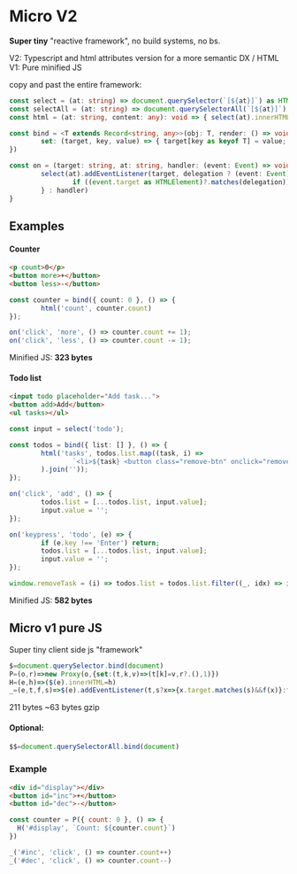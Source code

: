 # Micro V2
**Super tiny** "reactive framework", no build systems, no bs.

V2: Typescript and html attributes version for a more semantic DX / HTML
V1: Pure minified JS

copy and past the entire framework:
```ts
const select = (at: string) => document.querySelector(`[${at}]`) as HTMLElement;
const selectAll = (at: string) => document.querySelectorAll(`[${at}]`)
const html = (at: string, content: any): void => { select(at).innerHTML = content }

const bind = <T extends Record<string, any>>(obj: T, render: () => void): T => new Proxy(obj, {
        set: (target, key, value) => { target[key as keyof T] = value; render(); return true }
})

const on = (target: string, at: string, handler: (event: Event) => void, delegation?: string): void => {
        select(at).addEventListener(target, delegation ? (event: Event) => {
                if ((event.target as HTMLElement)?.matches(delegation)) { handler(event) }
        } : handler)
}
```

## Examples
#### Counter
```html
<p count>0</p>
<button more>+</button>
<button less>-</button>
```

```ts
const counter = bind({ count: 0 }, () => {
        html('count', counter.count)
});

on('click', 'more', () => counter.count += 1);
on('click', 'less', () => counter.count -= 1);
```

Minified JS: **323 bytes**

#### Todo list
```html
<input todo placeholder="Add task...">
<button add>Add</button>
<ul tasks></ul>
```

```ts
const input = select('todo');

const todos = bind({ list: [] }, () => {
        html('tasks', todos.list.map((task, i) =>
                `<li>${task} <button class="remove-btn" onclick="removeTask(${i})">×</button></li>`
        ).join(''));
});

on('click', 'add', () => {
        todos.list = [...todos.list, input.value];
        input.value = '';
});

on('keypress', 'todo', (e) => {
        if (e.key !== 'Enter') return;
        todos.list = [...todos.list, input.value];
        input.value = '';
});

window.removeTask = (i) => todos.list = todos.list.filter((_, idx) => idx !== i);
```

Minified JS: **582 bytes**

## Micro v1 pure JS
Super tiny client side js "framework"
```js
$=document.querySelector.bind(document)
P=(o,r)=>new Proxy(o,{set:(t,k,v)=>(t[k]=v,r?.(),1)})
H=(e,h)=>($(e).innerHTML=h)
_=(e,t,f,s)=>$(e).addEventListener(t,s?x=>{x.target.matches(s)&&f(x)}:f)
```
211 bytes ~63 bytes gzip

#### Optional:
```js
$$=document.querySelectorAll.bind(document)
```

### Example
```html
<div id="display"></div>
<button id="inc">+</button>
<button id="dec">-</button>
```

```js
const counter = P({ count: 0 }, () => {
  H('#display', `Count: ${counter.count}`)
})

_('#inc', 'click', () => counter.count++)
_('#dec', 'click', () => counter.count--)
```
